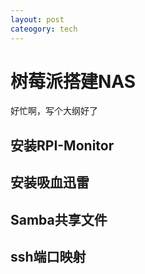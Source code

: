 ```yaml
---
layout: post
cateogory: tech
---
```

# 树莓派搭建NAS

好忙啊，写个大纲好了

## 安装RPI-Monitor

## 安装吸血迅雷

## Samba共享文件

## ssh端口映射
